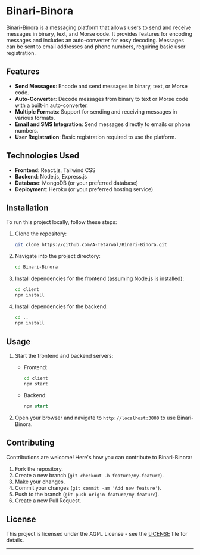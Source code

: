 # Binari-Binora

Binari-Binora is a messaging platform that allows users to send and receive messages in binary, text, and Morse code. It provides features for encoding messages and includes an auto-converter for easy decoding. Messages can be sent to email addresses and phone numbers, requiring basic user registration.

## Features

- **Send Messages**: Encode and send messages in binary, text, or Morse code.
- **Auto-Converter**: Decode messages from binary to text or Morse code with a built-in auto-converter.
- **Multiple Formats**: Support for sending and receiving messages in various formats.
- **Email and SMS Integration**: Send messages directly to emails or phone numbers.
- **User Registration**: Basic registration required to use the platform.

## Technologies Used

- **Frontend**: React.js, Tailwind CSS
- **Backend**: Node.js, Express.js
- **Database**: MongoDB (or your preferred database)
- **Deployment**: Heroku (or your preferred hosting service)

## Installation

To run this project locally, follow these steps:

1. Clone the repository:
   ```bash
   git clone https://github.com/A-Tetarwal/Binari-Binora.git
   ```
2. Navigate into the project directory:
   ```bash
   cd Binari-Binora
   ```
3. Install dependencies for the frontend (assuming Node.js is installed):
   ```bash
   cd client
   npm install
   ```
4. Install dependencies for the backend:
   ```bash
   cd ..
   npm install
   ```

## Usage

1. Start the frontend and backend servers:
   - Frontend:
     ```bash
     cd client
     npm start
     ```
   - Backend:
     ```sql
     npm start
     ```

2. Open your browser and navigate to `http://localhost:3000` to use Binari-Binora.

## Contributing

Contributions are welcome! Here's how you can contribute to Binari-Binora:

1. Fork the repository.
2. Create a new branch (`git checkout -b feature/my-feature`).
3. Make your changes.
4. Commit your changes (`git commit -am 'Add new feature'`).
5. Push to the branch (`git push origin feature/my-feature`).
6. Create a new Pull Request.

## License

This project is licensed under the AGPL License - see the [LICENSE](LICENSE) file for details.

---
